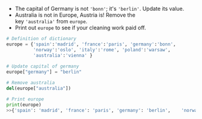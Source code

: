 - The capital of Germany is not `'bonn'`; it's `'berlin'`. Update its value.
- Australia is not in Europe, Austria is! Remove the key `'australia'` from `europe`.
- Print out `europe` to see if your cleaning work paid off.
```Python
# Definition of dictionary
europe = {'spain':'madrid', 'france':'paris', 'germany':'bonn',
          'norway':'oslo', 'italy':'rome', 'poland':'warsaw',
          'australia':'vienna' }
          
# Update capital of germany
europe["germany"] = "berlin"

# Remove australia
del(europe["australia"])

# Print europe
print(europe)
>>{'spain': 'madrid', 'france': 'paris', 'germany': 'berlin',    'norway': 'oslo', 'italy': 'rome', 'poland': 'warsaw'}
```